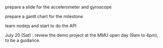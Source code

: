 prepare a slide for the accelerometer and gyroscope

prepare a gantt chart for the milestone

learn nodejs and start to do the API 


July 20 (Sat) : review the demo project at the MMU open day (9am to 4pm), to be a guidance. 